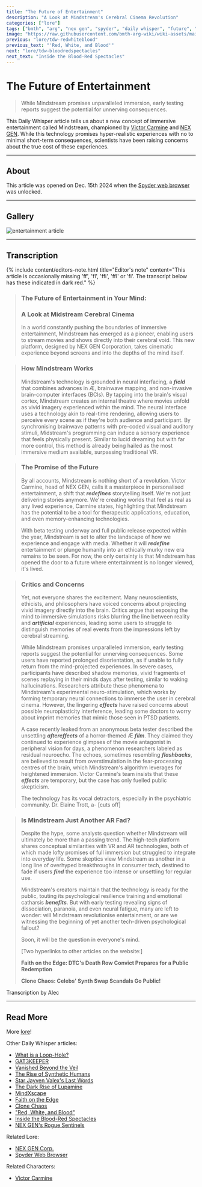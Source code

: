 ```yaml
---
title: "The Future of Entertainment"
description: "A Look at Mindstream's Cerebral Cinema Revolution"
categories: ["lore"]
tags: ["bmth", "arg", "nex gen", "spyder", "daily whisper", "future", "entertainment"]
image: "https://raw.githubusercontent.com/bmth-arg-wiki/wiki-assets/main/lore/webbrowser/dailywhisper/entertainment-300x300.png"
previous: "lore/tdw-redwhiteblood"
previous_text: "'Red, White, and Blood'"
next: "lore/tdw-bloodredspectacles"
next_text: "Inside the Blood-Red Spectacles"
---
```

# The Future of Entertainment

> While Mindstream promises unparalleled immersion, early testing reports suggest the potential for unnerving consequences.

This Daily Whisper article tells us about a new concept of immersive entertainment called Mindstream, 
championed by [Victor Carmine](../characters/victor-carmine) and [NEX GEN](nex-gen-corporation).
While this technology promises hyper-realistic experiences with no to minimal short-term consequences, 
scientists have been raising concerns about the true cost of these experiences. 

***

## About

This article was opened on Dec. 15th 2024 when the [Spyder web browser](webbrowser) was unlocked.

***

## Gallery

![entertainment article](https://raw.githubusercontent.com/bmth-arg-wiki/wiki-assets/main/lore/webbrowser/dailywhisper/entertainment.png)

***

## Transcription

{% include content/editors-note.html
title="Editor's note"
content="This article is occasionally missing 'ff', 'fl', 'ffi', 'ffl' or 'fi'. The transcript below has these indicated in dark red."
%}

> ### The Future of Entertainment in Your Mind:
> 
> ### A Look at Midstream Cerebral Cinema
>
> In a world constantly pushing the boundaries of immersive entertainment, Mindstream has emerged as a pioneer, 
> enabling users to stream movies and shows directly into their cerebral void. This new platform, designed by NEX GEN Corporation, 
> takes cinematic experience beyond screens and into the depths of the mind itself.

> ### How Mindstream Works
>
> Mindstream's technology is grounded in neural interfacing, a **_field_** that combines advances in Æ, brainwave mapping, 
> and non-invasive brain-computer interfaces (BCls). By tapping into the brain's visual cortex, 
> Mindstream creates an internal theatre where movies unfold as vivid imagery experienced within the mind. 
> The neural interface uses a technology akin to real-time rendering, 
> allowing users to perceive every scene as if they're both audience and participant. 
> By synchronising brainwave patterns with pre-coded visual and auditory stimuli, 
> Midstream's programming can induce a sensory experience that feels physically present. 
> Similar to lucid dreaming but with far more control, this method is already being hailed as the most immersive medium available, 
> surpassing traditional VR.

> ### The Promise of the Future
>
> By all accounts, Mindstream is nothing short of a revolution. Victor Carmine, head of NEX GEN, 
> calls it a masterpiece in personalised entertainment, a shift that **_redefines_** storytelling itself. 
> We're not just delivering stories anymore. We're creating worlds that feel as real as any lived experience, Carmine states, 
> highlighting that Mindstream has the potential to be a tool for therapeutic applications, education, 
> and even memory-enhancing technologies.
> 
> With beta testing underway and full public release expected within the year, 
> Mindstream is set to alter the landscape of how we experience and engage with media. 
> Whether it will **_redefine_** entertainment or plunge humanity into an ethically murky new era remains to be seen. 
> For now, the only certainty is that Mindstream has opened the door to a future where entertainment is no longer viewed, 
> it's lived.

> ### Critics and Concerns
>
> Yet, not everyone shares the excitement. Many neuroscientists, ethicists, 
> and philosophers have voiced concerns about projecting vivid imagery directly into the brain. 
> Critics argue that exposing the mind to immersive simulations risks blurring the line between reality and **_artificial_** experiences, 
> leading some users to struggle to distinguish memories of real events from the impressions left by cerebral streaming.
> 
> While Mindstream promises unparalleled immersion, early testing reports suggest the potential for unnerving consequences. 
> Some users have reported prolonged disorientation, as if unable to fully return from the mind-projected experiences. 
> In severe cases, participants have described shadow memories, 
> vivid fragments of scenes replaying in their minds days after testing, similar to waking hallucinations. 
> Researchers attribute these phenomena to Mindstream's experimental neuro-stimulation, 
> which works by forming temporary neural connections to immerse the user in cerebral cinema. 
> However, the lingering **_effects_** have raised concerns about possible neuroplasticity interference, 
> leading some doctors to worry about imprint memories that mimic those seen in PTSD patients.
>
> A case recently leaked from an anonymous beta tester described the unsettling **_aftereffects_** of a horror-themed Æ **_film_**. 
> They claimed they continued to experience glimpses of the movie antagonist in peripheral vision for days, 
> a phenomenon researchers labeled as residual neuroecho. The echoes, sometimes resembling **_flashbacks_**, 
> are believed to result from overstimulation in the fear-processing centres of the brain, 
> which Mindstream's algorithm leverages for heightened immersion. 
> Victor Carmine's team insists that these **_effects_** are temporary, but the case has only fuelled public skepticism.
>
> The technology has its vocal detractors, especially in the psychiatric community. Dr. Elaine Trott, a- [cuts off]

> ### Is Mindstream Just Another AR Fad?
> 
> Despite the hype, some analysts question whether Mindstream will ultimately be more than a passing trend. 
> The high-tech platform shares conceptual similarities with VR and AR technologies, 
> both of which made lofty promises of full immersion but struggled to integrate into everyday life. 
> Some skeptics view Mindstream as another in a long line of overhyped breakthroughs in consumer tech, 
> destined to fade if users **_find_** the experience too intense or unsettling for regular use.
> 
> Mindstream's creators maintain that the technology is ready for the public, 
> touting its psychological resilience training and emotional catharsis **_benefits_**. 
> But with early testing revealing signs of dissociation, paranoia, and even neural fatigue, many are left to wonder: 
> will Mindstream revolutionise entertainment, or are we witnessing the beginning of yet another tech-driven psychological fallout?
>
> Soon, it will be the question in everyone's mind.
> 
> [Two hyperlinks to other articles on the website:]
>
> __Faith on the Edge: DTC's Death Row Convict Prepares for a Public Redemption__
> 
> __Clone Chaos: Celebs' Synth Swap Scandals Go Public!__

Transcription by Alec

***

## Read More

More [lore](lore)!

Other Daily Whisper articles:

- [What is a Loop-Hole?](tdw-loophole)
- [GAT3KEEPER](tdw-gatekeeper)
- [Vanished Beyond the Veil](tdw-vanished)
- [The Rise of Synthetic Humans](tdw-riseofsynth)
- [Star Jayven Valex's Last Words](tdw-valexlastwords)
- [The Dark Rise of Lupamine](tdw-riseoflupamine)
- [MindXscape](tdw-mindxscape)
- [Faith on the Edge](tdw-faithedge)
- [Clone Chaos](tdw-clonechaos)
- ["Red, White, and Blood"](tdw-redwhiteblood)
- [Inside the Blood-Red Spectacles](tdw-bloodredspectacles)
- [NEX GEN's Rogue Sentinels](tdw-roguesentinels)

Related Lore:

- [NEX GEN Corp.](nex-gen-corporation)
- [Spyder Web Browser](webbrowser)

Related Characters:

- [Victor Carmine](../characters/victor-carmine)